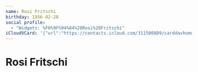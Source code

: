 ```yaml
---
name: Rosi Fritschi
birthday: 1956-02-28
social profile:
  - "Widgets: %F0%9F%94%84%20Rosi%20Fritschi"
iCloudVCard: '{"url":"https://contacts.icloud.com/311500889/carddavhome/card/NWUwZjJjYzQtMmFhOC00ZDkwLWIxOTMtYTk5NTFkZDlhYWNl.vcf","etag":"\"kmfhd3pb\"","data":"BEGIN:VCARD\r\nVERSION:3.0\r\nFN:\r\nN:Fritschi;Rosi;;;\r\nUID:5e0f2cc4-2aa8-4d90-b193-a9951dd9aace\r\nBDAY;VALUE=date:1956-02-28\r\nPRODID:-//Apple Inc.//iOS 14.0//EN\r\nREV:2025-04-03T22:13:20Z\r\nORG:;\r\nX-SOCIALPROFILE;type=widgets:x-apple:%F0%9F%94%84%20Rosi%20Fritschi\r\nEND:VCARD"}'
---
```

# Rosi Fritschi